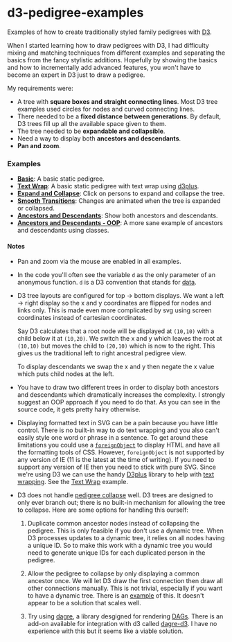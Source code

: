 # d3-pedigree-examples

Examples of how to create traditionally styled family pedigrees with [D3](http://d3js.org/). 

When I started learning how to draw pedigrees with D3, I had difficulty mixing and 
matching techniques from different examples and separating the basics from the fancy 
stylistic additions. Hopefully by showing the basics and how to incrementally add
advanced features, you won't have to become an expert in D3 just to draw a pedigree.

My requirements were:

* A tree with __square boxes and straight connecting lines__. Most D3 tree examples
  used circles for nodes and curved connecting lines.
* There needed to be a __fixed distance between generations__. By default, D3 trees
  fill up all the available space given to them.
* The tree needed to be __expandable and collapsible__.
* Need a way to display both __ancestors and descendants__.
* __Pan and zoom__.

### Examples

* __[Basic](http://justincy.github.io/d3-pedigree-examples/basic.html)__: A basic static pedigree.
* __[Text Wrap](http://justincy.github.io/d3-pedigree-examples/basic-long-names.html)__: A basic static pedigree with text wrap using [d3plus](https://github.com/alexandersimoes/d3plus).
* __[Expand and Collapse](http://justincy.github.io/d3-pedigree-examples/expandable.html)__: Click on persons to expand and collapse the tree.
* __[Smooth Transitions](http://justincy.github.io/d3-pedigree-examples/transitions.html)__: Changes are animated when the tree is expanded or collapsed.
* __[Ancestors and Descendants](http://justincy.github.io/d3-pedigree-examples/descendants.html)__: Show both ancestors and descendants.
* __[Ancestors and Descendants - OOP](http://justincy.github.io/d3-pedigree-examples/descendants-oop.html)__: A more sane example of ancestors and descendants using classes.

#### Notes

* Pan and zoom via the mouse are enabled in all examples.

* In the code you'll often see the variable `d` as the only parameter of an
  anonymous function. `d` is a D3 convention that stands for 
  [data](https://github.com/mbostock/d3/wiki/Selections#data).

* D3 tree layouts are configured for top -> bottom displays. We want a left -> right
  display so the x and y coordinates are flipped for nodes and links only. This is
  made even more complicated by svg using screen coordinates instead of cartesian
  coordinates.

  Say D3 calculates that a root node will be displayed at `(10,10)` with a child
  below it at `(10,20)`. We switch the x and y which leaves the root at `(10,10)`
  but moves the child to `(20,10)` which is now to the right. This gives us the
  traditional left to right ancestral pedigree view.
  
  To display descendants we swap the x and y then negate the x value which puts
  child nodes at the left.
  
* You have to draw two different trees in order to display both ancestors and
  descendants which dramatically increases the complexity. I strongly suggest
  an OOP approach if you need to do that. As you can see in the source code, it
  gets pretty hairy otherwise.

* Displaying formatted text in SVG can be a pain because you have little control.
  There is no built-in way to do text wrapping and you also can't easily
  style one word or phrase in a sentence. To get around these limitations you
  could use a [`foreignObject`](https://developer.mozilla.org/en-US/docs/Web/SVG/Element/foreignObject)
  to display HTML and have all the formatting tools of CSS. However, `foreignObject`
  is not supported by any version of IE (11 is the latest at the time of writing).
  If you need to support any version of IE then you need to stick with pure SVG.
  Since we're using D3 we can use the handy [D3plus](http://d3plus.org/) library
  to help with [text wrapping](https://github.com/alexandersimoes/d3plus/wiki/Text%20Wrapping).
  See the [Text Wrap](http://justincy.github.io/d3-pedigree-examples/basic-long-names.html) example.

* D3 does not handle [pedigree collapse](https://en.wikipedia.org/wiki/Pedigree_collapse) well.
  D3 trees are designed to only ever branch out; there is no built-in mechanism for allowing the
  tree to collapse. Here are some options for handling this ourself:

  1. Duplicate common ancestor nodes instead of collapsing the pedigree. This is only
     feasible if you don't use a dynamic tree. When D3 processes updates to a dynamic
     tree, it relies on all nodes having a unique ID. So to make this work with a dynamic
     tree you would need to generate unique IDs for each duplicated person in the pedigree.

  2. Allow the pedigree to collapse by only displaying a common ancestor once. We will
     let D3 draw the first connection then draw all other connections manually.
     This is not trivial, especially if you want to have a dynamic tree. There is an
     [example](http://bl.ocks.org/robschmuecker/6afc2ecb05b191359862) of this. It doesn't
     appear to be a solution that scales well.

  3. Try using [dagre](https://github.com/cpettitt/dagre), a library desgigned for rendering
     [DAGs](https://en.wikipedia.org/wiki/Directed_acyclic_graph). There is an add-on available
     for integration with d3 called [dagre-d3](https://github.com/cpettitt/dagre-d3). I have
     no experience with this but it seems like a viable solution.
